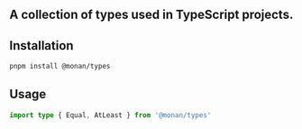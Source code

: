 ## A collection of types used in TypeScript projects.

## Installation

```bash
pnpm install @monan/types
```

## Usage

```typescript
import type { Equal, AtLeast } from '@monan/types'
```
